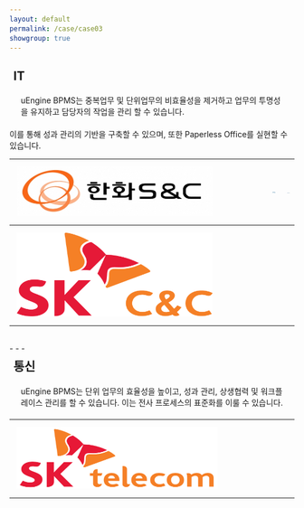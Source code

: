 ```yaml
---
layout: default
permalink: /case/case03
showgroup: true
---
```


<style>
table {
    width: 100%;
    text-align: left;
    table-layout: fixed;
}
th, td {
    word-wrap: break-word;
    width: 100%;
    max-height: 111.2px;
    padding: 10px;
}

@media screen and (max-width: 750px) {
    tbody, thead { float: left; }
    thead { min-width: 120px }
    td,th { display: block }
}

.autoResizeImage {
    width: 80%;
    height: 80%;
}
</style>

<h2 style="margin-left: 7px;">IT</h2>
<p style="margin:20px;"> uEngine BPMS는 중복업무 및 단위업무의 비효율성을 제거하고 업무의 투명성을 유지하고 담당자의 작업을 관리 할 수 있습니다.  
   
이를 통해 성과 관리의 기반을 구축할 수 있으며, 또한 Paperless Office를 실현할 수 있습니다. </p>

<table>
    <tr>
        <th><img class="autoResizeImage" src='../assets/img/case/case03/hanhwa.png' style="margin: 3px; max-height: 87px;"></th>
        <th><img class="autoResizeImage" src='../assets/img/case/case03/posco.png' style="margin: 3px; max-height: 195px;"></th>
         <th><img class="autoResizeImage" src='../assets/img/case/case03/unionnec.jpg' style="margin: 3px; max-height: 148px;"></th>
    </tr>
    <tr>
        <th><img class="autoResizeImage" src='../assets/img/case/case03/skcc.png' style="margin: 3px; max-height: 148px;"></th>  
        <th></th>
        <th></th>
    </tr>
</table>

<br>
- - -       
<br>   


<h2 style="margin-left: 7px; margin-top: 7px;">통신</h2>
<p style="margin:20px;">uEngine BPMS는 단위 업무의 효율성을 높이고, 성과 관리, 상생협력 및 워크플레이스 관리를 할 수 있습니다.    
이는 전사 프로세스의 표준화를 이룰 수 있습니다. </p>   
  <table>
    <tr>
      <th><img class="autoResizeImage" src='../assets/img/case/case03/skt.png' style="margin: 3px; max-height: 109px;"></th>
        <th></th>
        <th></th>
    </tr>

  </table>
